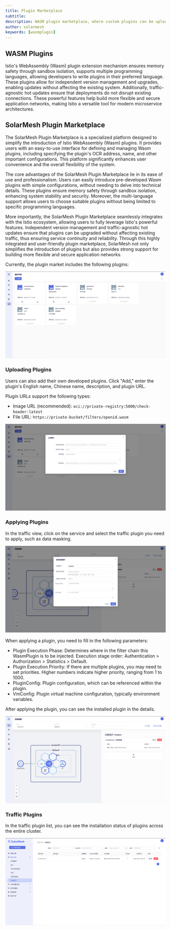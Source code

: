 ```yaml
---
title: Plugin Marketplace
subtitle:
description: WASM plugin marketplace, where custom plugins can be uploaded for use.
author: solarmesh
keywords: [wasmplugin]
---
```


## WASM Plugins

Istio's WebAssembly (Wasm) plugin extension mechanism ensures memory safety through sandbox isolation, supports multiple programming languages, allowing developers to write plugins in their preferred language. These plugins allow for independent version management and upgrades, enabling updates without affecting the existing system. Additionally, traffic-agnostic hot updates ensure that deployments do not disrupt existing connections. These powerful features help build more flexible and secure application networks, making Istio a versatile tool for modern microservice architectures.

## SolarMesh Plugin Marketplace

The SolarMesh Plugin Marketplace is a specialized platform designed to simplify the introduction of Istio WebAssembly (Wasm) plugins. It provides users with an easy-to-use interface for defining and managing Wasm plugins, including specifying the plugin's OCR address, name, and other important configurations. This platform significantly enhances user convenience and the overall flexibility of the system.

The core advantages of the SolarMesh Plugin Marketplace lie in its ease of use and professionalism. Users can easily introduce pre-developed Wasm plugins with simple configurations, without needing to delve into technical details. These plugins ensure memory safety through sandbox isolation, enhancing system stability and security. Moreover, the multi-language support allows users to choose suitable plugins without being limited to specific programming languages.

More importantly, the SolarMesh Plugin Marketplace seamlessly integrates with the Istio ecosystem, allowing users to fully leverage Istio's powerful features. Independent version management and traffic-agnostic hot updates ensure that plugins can be upgraded without affecting existing traffic, thus ensuring service continuity and reliability. Through this highly integrated and user-friendly plugin marketplace, SolarMesh not only simplifies the introduction of plugins but also provides strong support for building more flexible and secure application networks.

Currently, the plugin market includes the following plugins:

![](img.png)

### Uploading Plugins

Users can also add their own developed plugins. Click "Add," enter the plugin's English name, Chinese name, description, and plugin URL.

Plugin URLs support the following types:

- Image URL (recommended): `oci://private-registry:5000/check-header:latest`
- File URL: `https://private-bucket/filters/openid.wasm`

![](img_1.png)

### Applying Plugins

In the traffic view, click on the service and select the traffic plugin you need to apply, such as data masking.

![](img_2.png)

When applying a plugin, you need to fill in the following parameters:

- Plugin Execution Phase: Determines where in the filter chain this WasmPlugin is to be injected. Execution stage order: Authentication > Authorization > Statistics > Default.
- Plugin Execution Priority: If there are multiple plugins, you may need to set priorities. Higher numbers indicate higher priority, ranging from 1 to 1000.
- PluginConfig: Plugin configuration, which can be referenced within the plugin.
- VmConfig: Plugin virtual machine configuration, typically environment variables.

After applying the plugin, you can see the installed plugin in the details.

![](img_3.png)

### Traffic Plugins

In the traffic plugin list, you can see the installation status of plugins across the entire cluster.

![](img_4.png)
